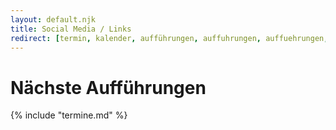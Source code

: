 ```yaml
---
layout: default.njk
title: Social Media / Links
redirect: [termin, kalender, aufführungen, auffuhrungen, auffuehrungen, aufführung, auffuhrung, auffuehrung, events, auftritt, auftritte, event]
---
```


# Nächste Aufführungen

{% include "termine.md" %}
